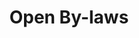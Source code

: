 ---
layout: tool
name: openbylaws
title: Open By-laws
external-url: http://municipalmoney.gov.za/
image: openbylaws.png
logo: 
oneliner: By-laws for Cape Town, JHB and Durban - online and searchable
opener: Open By-laws South Africa is a project to help South Africans be more informed about the legislation that governs them.
tool-info:
- bullet: Freely available in open formats
- bullet: Easy to read HTML format and machine readable
- bullet: Easy to share, link to, including directly to parts, chapters and sections
slideshow:
- image: obl1.jpg
- image: obl2.jpg
- image: obl3.jpg
creators:
- name: greg
  short-name: greg
collaborators:
- name: AMI
  image: ami.png
  external-url: #
- name: Shuttleworth Foundation
  image: shuttleworth.png
  external-url: #
---